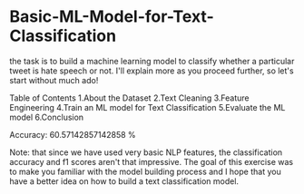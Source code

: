 # Basic-ML-Model-for-Text-Classification

the task is to build a machine learning model to classify whether a particular tweet is hate speech or not. I'll explain more as you proceed further, so let's start without much ado!

Table of Contents
1.About the Dataset
2.Text Cleaning
3.Feature Engineering
4.Train an ML model for Text Classification
5.Evaluate the ML model
6.Conclusion

Accuracy: 60.57142857142858 %

Note: that since we have used very basic NLP features, the classification accuracy and f1 scores aren't that impressive. The goal of this exercise was to make you familiar with the model building process and I hope that you have a better idea on how to build a text classification model.
